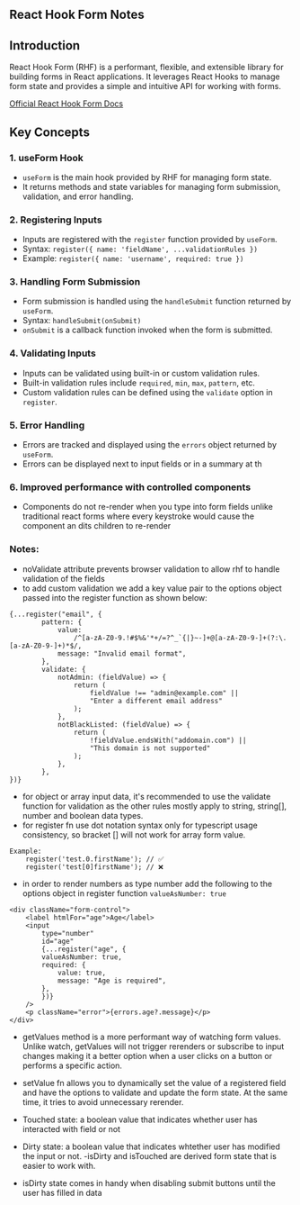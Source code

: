 ## React Hook Form Notes

## Introduction

React Hook Form (RHF) is a performant, flexible, and extensible library for building forms in React applications. It leverages React Hooks to manage form state and provides a simple and intuitive API for working with forms.

[Official React Hook Form Docs](https://react-hook-form.com/docs)

## Key Concepts

### 1. useForm Hook

- `useForm` is the main hook provided by RHF for managing form state.
- It returns methods and state variables for managing form submission, validation, and error handling.

### 2. Registering Inputs

- Inputs are registered with the `register` function provided by `useForm`.
- Syntax: `register({ name: 'fieldName', ...validationRules })`
- Example: `register({ name: 'username', required: true })`

### 3. Handling Form Submission

- Form submission is handled using the `handleSubmit` function returned by `useForm`.
- Syntax: `handleSubmit(onSubmit)`
- `onSubmit` is a callback function invoked when the form is submitted.

### 4. Validating Inputs

- Inputs can be validated using built-in or custom validation rules.
- Built-in validation rules include `required`, `min`, `max`, `pattern`, etc.
- Custom validation rules can be defined using the `validate` option in `register`.

### 5. Error Handling

- Errors are tracked and displayed using the `errors` object returned by `useForm`.
- Errors can be displayed next to input fields or in a summary at th

### 6. Improved performance with controlled components

- Components do not re-render when you type into form fields unlike traditional react forms where every keystroke would cause the component an dits children to re-render

### Notes:

- noValidate attribute prevents browser validation to allow rhf to handle validation of the fields
- to add custom validation we add a key value pair to the options object passed into the register function as shown below:

```
{...register("email", {
        pattern: {
            value:
                /^[a-zA-Z0-9.!#$%&'*+/=?^_`{|}~-]+@[a-zA-Z0-9-]+(?:\.[a-zA-Z0-9-]+)*$/,
            message: "Invalid email format",
        },
        validate: {
            notAdmin: (fieldValue) => {
                return (
                    fieldValue !== "admin@example.com" ||
                    "Enter a different email address"
                );
            },
            notBlackListed: (fieldValue) => {
                return (
                    !fieldValue.endsWith("addomain.com") ||
                    "This domain is not supported"
                );
            },
        },
})}
```

- for object or array input data, it's recommended to use the validate function for validation as the other rules mostly apply to string, string[], number and boolean data types.
- for register fn use dot notation syntax only for typescript usage consistency, so bracket [] will not work for array form value.

```
Example:
    register('test.0.firstName'); // ✅
    register('test[0]firstName'); // ❌
```

- in order to render numbers as type number add the following to the options object in register function `valueAsNumber: true`

```
<div className="form-control">
    <label htmlFor="age">Age</label>
    <input
        type="number"
        id="age"
        {...register("age", {
        valueAsNumber: true,
        required: {
            value: true,
            message: "Age is required",
        },
        })}
    />
    <p className="error">{errors.age?.message}</p>
</div>
```

- getValues method is a more performant way of watching form values. Unlike watch,
  getValues will not trigger rerenders or subscribe to input changes making it a better option when a user clicks on a button or performs a specific action.
- setValue fn allows you to dynamically set the value of a registered field and have the options to validate and update the form state. At the same time, it tries to avoid unnecessary rerender.

- Touched state: a boolean value that indicates whether user has interacted with field or not
- Dirty state: a boolean value that indicates whtether user has modified the input or not.
  -isDirty and isTouched are derived form state that is easier to work with.
- isDirty state comes in handy when disabling submit buttons until the user has filled in data
